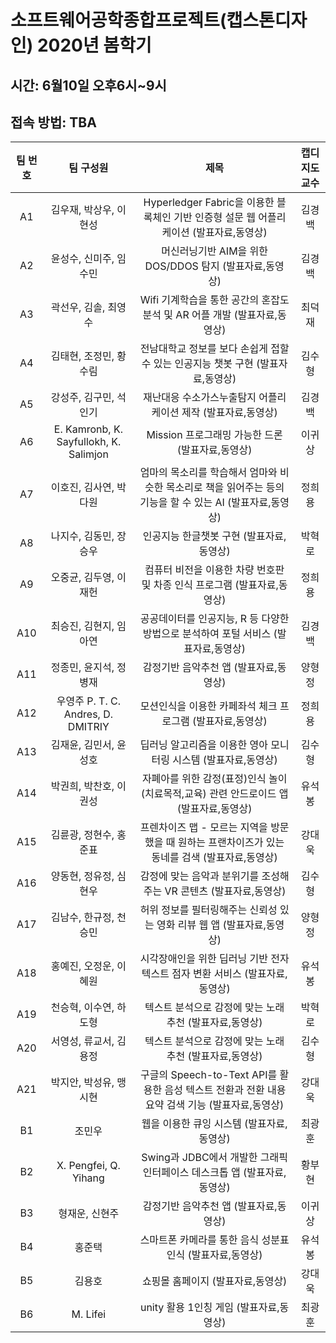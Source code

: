 # 소프트웨어공학종합프로젝트(캡스톤디자인) 2020년 봄학기 

## 시간: 6월10일 오후6시~9시
## 접속 방법: TBA

|팀 번호|  팀 구성원| 제목 | 캡디 지도교수|
|:---:|:------:|:---------:|:---:|
| A1 | 김우재, 박상우, 이현성 |Hyperledger Fabric을 이용한 블록체인 기반 인증형 설문 웹 어플리케이션 (발표자료,동영상) |김경백|
| A2 | 윤성수, 신미주, 임수민 |머신러닝기반 AIM을 위한 DOS/DDOS 탐지 (발표자료,동영상) |김경백|
| A3 | 곽선우, 김솔, 최영수   |Wifi 기계학습을 통한 공간의 혼잡도 분석 및 AR 어플 개발 (발표자료,동영상) |최덕재|
| A4 | 김태현, 조정민, 황수림 |전남대학교 정보를 보다 손쉽게 접할 수 있는 인공지능 챗봇 구현 (발표자료,동영상) |김수형|
| A5 | 강성주, 김구민, 석인기 |재난대응 수소가스누출탐지 어플리케이션 제작 (발표자료,동영상) |김경백|
| A6 | E. Kamronb, K. Sayfullokh, K. Salimjon|Mission 프로그래밍 가능한 드론 (발표자료,동영상) |이귀상|
| A7 | 이호진, 김사연, 박다원 |엄마의 목소리를 학습해서 엄마와 비슷한 목소리로 책을 읽어주는 등의 기능을 할 수 있는 AI (발표자료,동영상) |정희용|
| A8 | 나지수, 김동민, 장승우|인공지능 한글챗봇 구현 (발표자료,동영상) | 박혁로|
| A9 | 오중균, 김두영, 이재헌 |컴퓨터 비전을 이용한 차량 번호판 및 차종 인식 프로그램 (발표자료,동영상) |정희용|
| A10| 최승진, 김현지, 임아연 |공공데이터를 인공지능, R 등 다양한 방법으로 분석하여 포털 서비스 (발표자료,동영상) |김경백|
| A11| 정종민, 윤지석, 정병재|감정기반 음악추천 앱 (발표자료,동영상) |양형정|
| A12| 우영주 P. T. C. Andres, D. DMITRIY|모션인식을 이용한 카페좌석 체크 프로그램 (발표자료,동영상) | 정희용|
| A13| 김재윤, 김민서, 윤성호|딥러닝 알고리즘을 이용한 영아 모니터링 시스템 (발표자료,동영상) |김수형|
| A14| 박권희, 박찬호, 이권성|자폐아를 위한 감정(표정)인식 놀이(치료목적,교육) 관련 안드로이드 앱 (발표자료,동영상) |유석봉|
| A15| 김륜광, 정현수, 홍준표|프렌차이즈 맵 - 모르는 지역을 방문했을 때 원하는 프랜차이즈가 있는 동네를 검색 (발표자료,동영상) |강대욱|
| A16| 양동현, 정유정, 심현우|감정에 맞는 음악과 분위기를 조성해주는 VR 콘텐츠 (발표자료,동영상) |김수형|
| A17| 김남수, 한규정, 천승민|허위 정보를 필터링해주는 신뢰성 있는 영화 리뷰 웹 앱 (발표자료,동영상) |양형정|
| A18| 홍예진, 오정운, 이혜원|시각장애인을 위한 딥러닝 기반 전자 텍스트 점자 변환 서비스  (발표자료,동영상) |유석봉|
| A19| 천승혁, 이수연, 하도형|텍스트 분석으로 감정에 맞는 노래 추천 (발표자료,동영상) |박혁로|
| A20| 서영성, 류교서, 김용정|텍스트 분석으로 감정에 맞는 노래 추천 (발표자료,동영상) |김수형|
| A21| 박지안, 박성유, 맹시현|구글의 Speech-to-Text API를 활용한 음성 텍스트 전환과 전환 내용 요약 검색 기능 (발표자료,동영상) |강대욱|
| B1| 조민우|웹을 이용한 큐잉 시스템 (발표자료,동영상) | 최광훈|
| B2| X. Pengfei, Q. Yihang|Swing과 JDBC에서 개발한 그래픽 인터페이스 데스크톱 앱 (발표자료,동영상) |황부현|
| B3| 형재운, 신현주|감정기반 음악추천 앱  (발표자료,동영상) |이귀상|
| B4| 홍준택|스마트폰 카메라를 통한 음식 성분표 인식 (발표자료,동영상) | 유석봉|
| B5| 김용호|쇼핑몰 홈페이지  (발표자료,동영상) |강대욱|
| B6| M. Lifei|unity 활용 1인칭 게임 (발표자료,동영상) |최광훈|



